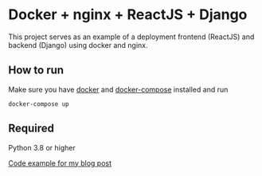 # Docker + nginx + ReactJS + Django

This project serves as an example of a deployment frontend (ReactJS) and backend (Django) using docker and nginx.

## How to run

Make sure you have [docker](https://docs.docker.com/install/) and [docker-compose](https://docs.docker.com/compose/install/) installed and run

```shell
docker-compose up
```

## Required

Python 3.8 or higher

[Code example for my blog post](http://felipelinsmachado.com/connecting-django-reactjs-via-nginx-using-docker-containers/)